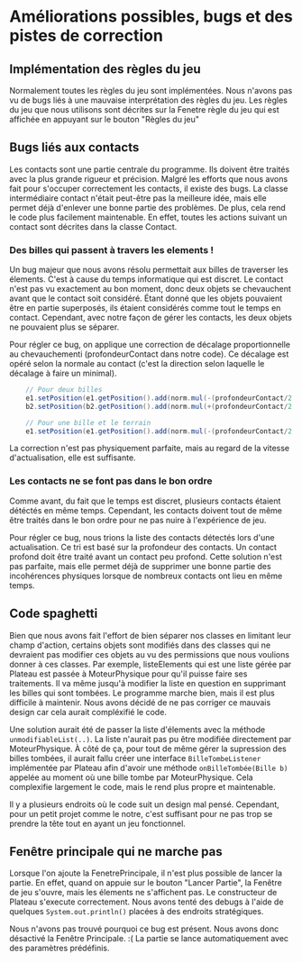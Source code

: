 
# Améliorations possibles, bugs et des pistes de correction

## Implémentation des règles du jeu

Normalement toutes les règles du jeu sont implémentées.
Nous n'avons pas vu de bugs liés à une mauvaise interprétation des règles du jeu.
Les règles du jeu que nous utilisons sont décrites sur la Fenetre règle du jeu
qui est affichée en appuyant sur le bouton "Règles du jeu"

## Bugs liés aux contacts

Les contacts sont une partie centrale du programme. Ils doivent être traités
avec la plus grande rigueur et précision. Malgré les efforts que nous avons
fait pour s'occuper correctement les contacts, il existe des bugs. La classe
intermédiaire contact n'était peut-être pas la meilleure idée, mais elle permet
déjà d'enlever une bonne partie des problèmes. De plus, cela rend le code plus
facilement maintenable. En effet, toutes les actions suivant un contact sont
décrites dans la classe Contact.

### Des billes qui passent à travers les elements !

Un bug majeur que nous avons résolu permettait aux billes de traverser les
élements. C'est à cause du temps informatique qui est discret. Le contact n'est
pas vu exactement au bon moment, donc deux objets se chevauchent avant que le
contact soit considéré.
Étant donné que les objets pouvaient être en partie superposés, ils
étaient considérés comme tout le temps en contact. Cependant, avec
notre façon de gérer les contacts, les deux objets ne pouvaient plus se
séparer.

Pour régler ce bug, on applique une correction de décalage proportionnelle au
chevauchementi (profondeurContact dans notre code).
Ce décalage est opéré selon la normale au contact (c'est la
direction selon laquelle le décalage à faire un minimal). 

```java
    // Pour deux billes
    e1.setPosition(e1.getPosition().add(norm.mul(-(profondeurContact/2 + 0.5))));
    b2.setPosition(b2.getPosition().add(norm.mul(+(profondeurContact/2 + 0.5))));

    // Pour une bille et le terrain
    e1.setPosition(e1.getPosition().add(norm.mul(-(profondeurContact/2 + 0.5))));
```

La correction n'est pas physiquement parfaite, mais au regard de la vitesse
d'actualisation, elle est suffisante.

### Les contacts ne se font pas dans le bon ordre

Comme avant, du fait que le temps est discret, plusieurs contacts étaient
détéctés en même temps. Cependant, les contacts doivent tout de même être
traités dans le bon ordre pour ne pas nuire à l'expérience de jeu.

Pour régler ce bug, nous trions la liste des contacts détectés lors d'une
actualisation. Ce tri est basé sur la profondeur des contacts. Un contact
profond doit être traité avant un contact peu profond. Cette solution n'est pas
parfaite, mais elle permet déjà de supprimer une bonne partie des incohérences
physiques lorsque de nombreux contacts ont lieu en même temps.

## Code spaghetti

Bien que nous avons fait l'effort de bien séparer nos classes en limitant leur
champ d'action, certains objets sont modifiés dans des classes qui ne devraient
pas modifier ces objets au vu des permissions que nous voulions donner à ces
classes. Par exemple, listeElements qui est une liste gérée par Plateau est
passée à MoteurPhysique pour qu'il puisse faire ses traitements. Il va même
jusqu'à modifier la liste en question en supprimant les billes qui sont tombées.
Le programme marche bien, mais il est plus difficile à maintenir. Nous avons
décidé de ne pas corriger ce mauvais design car cela aurait compléxifié le
code. 

Une solution aurait été de passer la liste d'élements avec la méthode
`unmodifiableList(..)`. La liste n'aurait pas pu être modifiée directement par
MoteurPhysique. À côté de ça, pour tout de même gérer la supression des billes
tombées, il aurait fallu créer une interface `BilleTombeListener` implémentée
par Plateau afin d'avoir une méthode `onBilleTombée(Bille b)` appelée au moment
où une bille tombe par MoteurPhysique. Cela complexifie largement le code, mais
le rend plus propre et maintenable. 

Il y a plusieurs endroits où le code suit un design mal pensé. Cependant, pour
un petit projet comme le notre, c'est suffisant pour ne pas trop se prendre la
tête tout en ayant un jeu fonctionnel.

## Fenêtre principale qui ne marche pas

Lorsque l'on ajoute la FenetrePrincipale, il n'est plus possible de lancer la
partie. En effet, quand on appuie sur le bouton "Lancer Partie", la Fenêtre 
de jeu s'ouvre, mais les élements ne s'affichent pas. Le constructeur de
Plateau s'execute correctement. Nous avons tenté des debugs à l'aide de quelques
`System.out.println()` placées à des endroits stratégiques.

Nous n'avons pas trouvé pourquoi ce bug est présent. Nous avons donc désactivé
la Fenêtre Principale. :( La partie se lance automatiquement avec des
paramètres prédéfinis.
